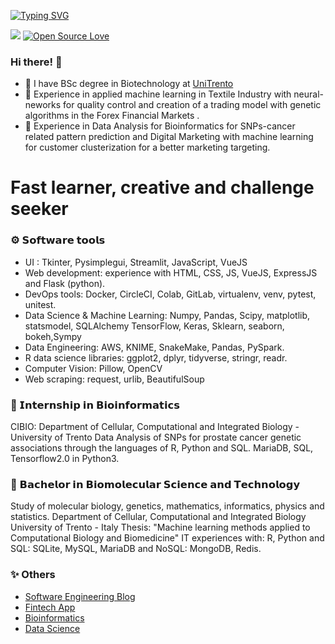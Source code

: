 [![Typing SVG](https://readme-typing-svg.herokuapp.com?color=%2336BCF7&center=true&vCenter=true&width=800&lines=Welcome+to+my+software+archive;Python;Machine+Learning;Data+Science;Financial+Markets;Algorithms)](https://git.io/typing-svg)

[![](https://Visitor-badge.glitch.me/badge?page_id=erma0x.profileviews-badge)](https://github.com/erma0x) [![Open Source Love](https://badges.frapsoft.com/os/v2/open-source.svg?v=103)](https://github.com/erma0x) 

### Hi there! 👋

- 🌱 I have BSc degree in Biotechnology at [UniTrento](https://https://www.unitn.it/)
- 🤖 Experience in applied machine learning in Textile Industry with neural-neworks for quality control and creation of a trading model with genetic algorithms in the Forex Financial Markets .
- 🧮 Experience in Data Analysis for Bioinformatics for SNPs-cancer related pattern prediction and Digital Marketing with machine learning for customer clusterization for a better marketing targeting.

# Fast learner, creative and challenge seeker

<p align="center"> 
</p>

 ### ⚙️ 𝗦𝗼𝗳𝘁𝘄𝗮𝗿𝗲 𝘁𝗼𝗼𝗹𝘀
- UI : Tkinter, Pysimplegui, Streamlit, JavaScript, VueJS
- Web development: experience with HTML, CSS, JS, VueJS, ExpressJS and Flask (python).
- DevOps tools: Docker, CircleCI, Colab, GitLab, virtualenv, venv, pytest, unitest.
- Data Science & Machine Learning: 
 Numpy, Pandas, Scipy, matplotlib, statsmodel, SQLAlchemy
 TensorFlow, Keras, Sklearn, seaborn, bokeh,Sympy
- Data Engineering: AWS, KNIME, SnakeMake, Pandas, PySpark.
- R data science libraries: ggplot2, dplyr, tidyverse, stringr, readr.
- Computer Vision: Pillow, OpenCV
- Web scraping: request, urlib, BeautifulSoup

### 🧬 𝗜𝗻𝘁𝗲𝗿𝗻𝘀𝗵𝗶𝗽 𝗶𝗻 𝗕𝗶𝗼𝗶𝗻𝗳𝗼𝗿𝗺𝗮𝘁𝗶𝗰𝘀
CIBIO: Department of Cellular, Computational and Integrated Biology - University of Trento 
Data Analysis of SNPs for prostate cancer genetic associations through the
languages of R, Python and SQL. MariaDB, SQL, Tensorflow2.0 in Python3.


### 🦠 𝗕𝗮𝗰𝗵𝗲𝗹𝗼𝗿 𝗶𝗻 𝗕𝗶𝗼𝗺𝗼𝗹𝗲𝗰𝘂𝗹𝗮𝗿 𝗦𝗰𝗶𝗲𝗻𝗰𝗲 𝗮𝗻𝗱 𝗧𝗲𝗰𝗵𝗻𝗼𝗹𝗼𝗴𝘆
Study of molecular biology, genetics, mathematics, informatics, physics and statistics.
Department of Cellular, Computational and Integrated Biology University of Trento - Italy 
Thesis: "Machine learning methods applied to Computational Biology and Biomedicine"
IT experiences with: R, Python and SQL: SQLite, MySQL, MariaDB and NoSQL: MongoDB, Redis.

### ✨ Others
- [Software Engineering Blog](https://www.erma0x.medium.com/)  
- [Fintech App](https://share.streamlit.io/erma0x/streamlit-trading-app/main/app.py)
- [Bioinformatics](https://rosalind.info/users/ermano.buikis/)
- [Data Science](https://www.kaggle.com/jdeiepoi)

